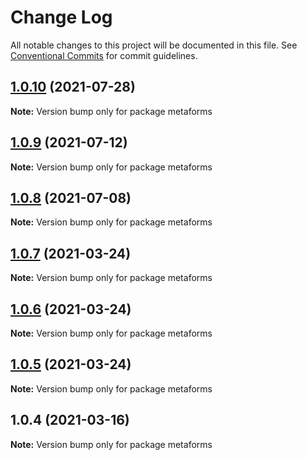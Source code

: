 # Change Log

All notable changes to this project will be documented in this file.
See [Conventional Commits](https://conventionalcommits.org) for commit guidelines.

## [1.0.10](https://github.com/flsy/metaforms/compare/metaforms@1.0.9...metaforms@1.0.10) (2021-07-28)

**Note:** Version bump only for package metaforms





## [1.0.9](https://github.com/flsy/metaforms/compare/metaforms@1.0.8...metaforms@1.0.9) (2021-07-12)

**Note:** Version bump only for package metaforms





## [1.0.8](https://github.com/flsy/metaforms/compare/metaforms@1.0.7...metaforms@1.0.8) (2021-07-08)

**Note:** Version bump only for package metaforms





## [1.0.7](https://github.com/flsy/metaforms/compare/metaforms@1.0.6...metaforms@1.0.7) (2021-03-24)

**Note:** Version bump only for package metaforms





## [1.0.6](https://github.com/flsy/metaforms/compare/metaforms@1.0.5...metaforms@1.0.6) (2021-03-24)

**Note:** Version bump only for package metaforms





## [1.0.5](https://github.com/flsy/metaforms/compare/metaforms@1.0.4...metaforms@1.0.5) (2021-03-24)

**Note:** Version bump only for package metaforms





## 1.0.4 (2021-03-16)

**Note:** Version bump only for package metaforms
